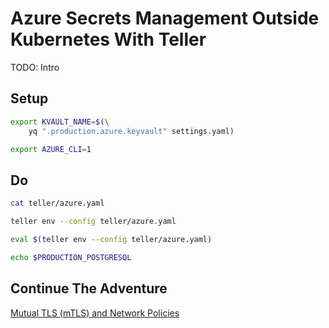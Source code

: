 # Azure Secrets Management Outside Kubernetes With Teller

TODO: Intro

## Setup

```bash
export KVAULT_NAME=$(\
    yq ".production.azure.keyvault" settings.yaml)

export AZURE_CLI=1
```

## Do

```bash
cat teller/azure.yaml

teller env --config teller/azure.yaml

eval $(teller env --config teller/azure.yaml)

echo $PRODUCTION_POSTGRESQL
```

## Continue The Adventure

[Mutual TLS (mTLS) and Network Policies](../mtls/README.md)
